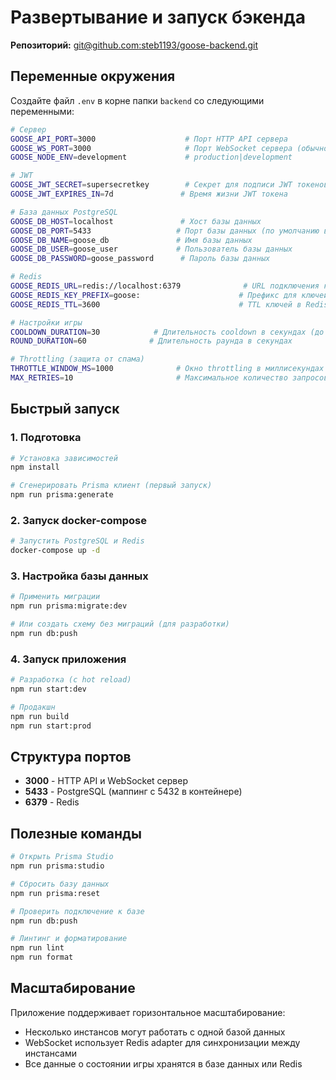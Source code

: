 # Развертывание и запуск бэкенда

**Репозиторий:** [git@github.com:steb1193/goose-backend.git](git@github.com:steb1193/goose-backend.git)

## Переменные окружения

Создайте файл `.env` в корне папки `backend` со следующими переменными:

```bash
# Сервер
GOOSE_API_PORT=3000                    # Порт HTTP API сервера
GOOSE_WS_PORT=3000                     # Порт WebSocket сервера (обычно тот же что и HTTP)
GOOSE_NODE_ENV=development             # production|development

# JWT
GOOSE_JWT_SECRET=supersecretkey        # Секрет для подписи JWT токенов
GOOSE_JWT_EXPIRES_IN=7d               # Время жизни JWT токена

# База данных PostgreSQL
GOOSE_DB_HOST=localhost               # Хост базы данных
GOOSE_DB_PORT=5433                   # Порт базы данных (по умолчанию в docker-compose.yml)
GOOSE_DB_NAME=goose_db               # Имя базы данных
GOOSE_DB_USER=goose_user             # Пользователь базы данных
GOOSE_DB_PASSWORD=goose_password      # Пароль базы данных

# Redis
GOOSE_REDIS_URL=redis://localhost:6379              # URL подключения к Redis
GOOSE_REDIS_KEY_PREFIX=goose:                      # Префикс для ключей Redis
GOOSE_REDIS_TTL=3600                               # TTL ключей в Redis (секунды)

# Настройки игры
COOLDOWN_DURATION=30            # Длительность cooldown в секундах (до начала раунда)
ROUND_DURATION=60              # Длительность раунда в секундах

# Throttling (защита от спама)
THROTTLE_WINDOW_MS=1000              # Окно throttling в миллисекундах
MAX_RETRIES=10                       # Максимальное количество запросов за окно
```

## Быстрый запуск

### 1. Подготовка

```bash
# Установка зависимостей
npm install

# Сгенерировать Prisma клиент (первый запуск)
npm run prisma:generate
```

### 2. Запуск docker-compose

```bash
# Запустить PostgreSQL и Redis
docker-compose up -d
```

### 3. Настройка базы данных

```bash
# Применить миграции
npm run prisma:migrate:dev

# Или создать схему без миграций (для разработки)
npm run db:push
```

### 4. Запуск приложения

```bash
# Разработка (с hot reload)
npm run start:dev

# Продакшн
npm run build
npm run start:prod
```

## Структура портов

- **3000** - HTTP API и WebSocket сервер
- **5433** - PostgreSQL (маппинг с 5432 в контейнере)
- **6379** - Redis

## Полезные команды

```bash
# Открыть Prisma Studio
npm run prisma:studio

# Сбросить базу данных
npm run prisma:reset

# Проверить подключение к базе
npm run db:push

# Линтинг и форматирование
npm run lint
npm run format
```

## Масштабирование

Приложение поддерживает горизонтальное масштабирование:
- Несколько инстансов могут работать с одной базой данных
- WebSocket использует Redis adapter для синхронизации между инстансами
- Все данные о состоянии игры хранятся в базе данных или Redis
